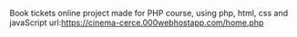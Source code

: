 Book tickets online
project made for PHP course, using php, html, css and javaScript
url:https://cinema-cerce.000webhostapp.com/home.php
